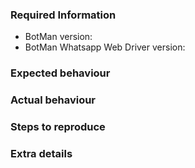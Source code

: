 <!-- If this is a feature request or idea, please remove all the text below this line before writing. -->

<!-- If this is a bug report or support request, please fill in the info below as accurately as you can. -->

### Required Information
<!-- Please enter exact version numbers, not just "latest" etc.! -->
- BotMan version:
- BotMan Whatsapp Web Driver version:

### Expected behaviour
<!-- What SHOULD be happening? -->

### Actual behaviour
<!-- What IS happening? -->

### Steps to reproduce
<!-- Explain how to reproduce the issue -->

### Extra details
<!-- Please post any extra details that might help solve the issue (e.g. logs) -->
